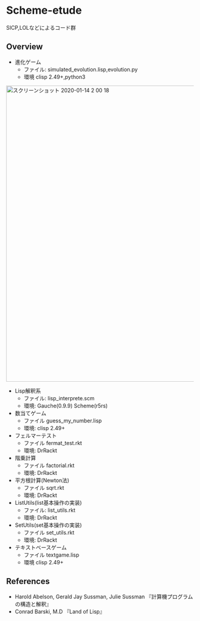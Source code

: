 # Scheme-etude
SICP,LOLなどによるコード群

## Overview
* 進化ゲーム
  * ファイル: simulated_evolution.lisp,evolution.py
  * 環境 clisp 2.49+,python3
<img width="794" alt="スクリーンショット 2020-01-14 2 00 18" src="https://user-images.githubusercontent.com/56730772/72275769-ea665200-3671-11ea-996e-9bcd613da3cc.png">

* Lisp解釈系
  * ファイル: lisp_interprete.scm
  * 環境: Gauche(0.9.9) Scheme(r5rs)
* 数当てゲーム
  * ファイル guess_my_number.lisp
  * 環境: clisp 2.49+
* フェルマーテスト
  * ファイル fermat_test.rkt
  * 環境: DrRackt
* 階乗計算
  * ファイル factorial.rkt
  * 環境: DrRackt
* 平方根計算(Newton法)
  * ファイル sqrt.rkt
  * 環境: DrRackt
* ListUtils(list基本操作の実装)
  * ファイル: list_utils.rkt
  * 環境: DrRackt
* SetUtils(set基本操作の実装)
  * ファイル set_utils.rkt
  * 環境: DrRackt
* テキストベースゲーム
  * ファイル textgame.lisp
  * 環境 clisp 2.49+

## References
* Harold Abelson, Gerald Jay Sussman, Julie Sussman 『計算機プログラムの構造と解釈』
* Conrad Barski, M.D 『Land of Lisp』
　
